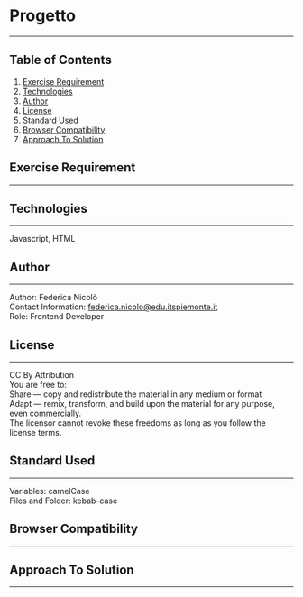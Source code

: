 # Progetto
***
## Table of Contents
1. [Exercise Requirement](#exercise-requirement)
2. [Technologies](#technologies)
3. [Author](#author)
4. [License](#license)
5. [Standard Used](#standard-used)
6. [Browser Compatibility](#browser-compatibility)
7. [Approach To Solution](#approach-to-solution)

## Exercise Requirement
***


## Technologies
***
Javascript, HTML

## Author
***
Author: Federica Nicolò   
Contact Information: federica.nicolo@edu.itspiemonte.it  
Role: Frontend Developer

## License
***
CC By Attribution  
You are free to:  
Share — copy and redistribute the material in any medium or format  
Adapt — remix, transform, and build upon the material for any purpose, even commercially.  
The licensor cannot revoke these freedoms as long as you follow the license terms.

## Standard Used
***
Variables: camelCase  
Files and Folder: kebab-case

## Browser Compatibility
***

## Approach To Solution
***
